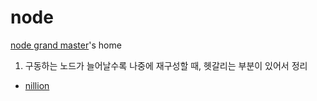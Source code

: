 # node
[node grand master](https://t.me/honey_tong)'s home
1. 구동하는 노드가 늘어날수록 나중에 재구성할 때, 헷갈리는 부분이 있어서 정리


- [nillion](/nillion/)